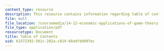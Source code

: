 ```yaml
---
content_type: resource
description: This resource contains information regarding table of contents.
file: null
file_location: /coursemedia/14-12-economic-applications-of-game-theory-fall-2012/61572392501c282ac81968a9fdd897ec_MIT14_12F12_tableofcontnts.pdf
file_type: application/pdf
resourcetype: Document
title: Table of Contents
uid: 61572392-501c-282a-c819-68a9fdd897ec
---
```

